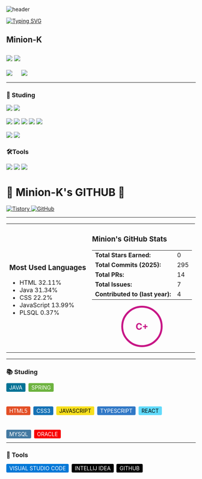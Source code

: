 ![header](https://capsule-render.vercel.app/api?type=speech&color=gradient&customColorList=15&height=200&section=header&text=Minion's%20Github&fontSize=50&animation=twinkling&fontAlign=71&fontAlignY=40)

[![Typing SVG](https://readme-typing-svg.demolab.com?font=Fira+Code&weight=500&pause=1000&color=F7789B&vCenter=true&width=435&lines=Welcome+Minion's+Github!%E2%AD%90)](https://git.io/typing-svg)

## Minion-K <br><br> <a href="https://minion-g.tistory.com/"><img src="https://img.shields.io/badge/tistory-eb531f?style=for-the-badge&logo=tistory&logoColor=white"/></a> <a href="https://github.com/minion-K"><img src="https://img.shields.io/badge/github-%23181717.svg?&style=for-the-badge&logo=github&logoColor=white" /></a>

<p>
  <img src="https://github-readme-stats.vercel.app/api/top-langs/?username=minion-K"/>
  &nbsp;&nbsp;&nbsp;&nbsp;
  <img src="https://github-readme-stats.vercel.app/api?username=minion-K&show_icons=true&theme=radical"/>
</p>

<hr>

### 📖 Studing</h2> 
<img src="https://img.shields.io/badge/java-%23007396.svg?&style=for-the-badge&logo=java&logoColor=white" /> <img src="https://img.shields.io/badge/spring-%236DB33F.svg?&style=for-the-badge&logo=spring&logoColor=white" />
<br>
<br>
<img src="https://img.shields.io/badge/html5-%23E34F26.svg?&style=for-the-badge&logo=html5&logoColor=white" />
<img src="https://img.shields.io/badge/css3-%231572B6.svg?&style=for-the-badge&logo=css3&logoColor=white" />
<img src="https://img.shields.io/badge/javascript-%23F7DF1E.svg?&style=for-the-badge&logo=javascript&logoColor=black" />
<img src="https://img.shields.io/badge/typescript-%233178C6.svg?&style=for-the-badge&logo=typescript&logoColor=white" />
<img src="https://img.shields.io/badge/react-%2361DAFB.svg?&style=for-the-badge&logo=react&logoColor=black" />
<br>
<br>
<img src="https://img.shields.io/badge/mysql-%234479A1.svg?&style=for-the-badge&logo=mysql&logoColor=white" />
<img src="https://img.shields.io/badge/oracle-%23F80000.svg?&style=for-the-badge&logo=oracle&logoColor=white" />
  



### 🛠️Tools
<img src="https://img.shields.io/badge/visual%20studio%20code-%23007ACC.svg?&style=for-the-badge&logo=visual%20studio%20code&logoColor=white" /> <img src="https://img.shields.io/badge/intellij%20idea-%23000000.svg?&style=for-the-badge&logo=intellij%20idea&logoColor=white" />
<img src="https://img.shields.io/badge/github-%23181717.svg?&style=for-the-badge&logo=github&logoColor=white" />

# 🎉 Minion-K's GITHUB 🎉

<a href="https://minion-k.tistory.com" target="_blank">
  <img src="https://img.shields.io/badge/TISTORY-orange?style=flat-square&logo=tistory" alt="Tistory" />
</a>
<a href="https://github.com/minion-k" target="_blank">
  <img src="https://img.shields.io/badge/GITHUB-black?style=flat-square&logo=github" alt="GitHub" />
</a>

---

<table>
<tr>
<td>

### Most Used Languages

- HTML 32.11%  
- Java 31.34%  
- CSS 22.2%  
- JavaScript 13.99%  
- PLSQL 0.37%

</td>

<td>

### Minion's GitHub Stats

<table>
<tr>
  <td><b>Total Stars Earned:</b></td><td>0</td>
</tr>
<tr>
  <td><b>Total Commits (2025):</b></td><td>295</td>
</tr>
<tr>
  <td><b>Total PRs:</b></td><td>14</td>
</tr>
<tr>
  <td><b>Total Issues:</b></td><td>7</td>
</tr>
<tr>
  <td><b>Contributed to (last year):</b></td><td>4</td>
</tr>
</table>

<div style="width:100px; height:100px; border-radius:50%; border:5px solid #c71585; display:flex; align-items:center; justify-content:center; font-size:24px; font-weight:bold; color:#c71585; margin: 10px auto;">
  C+
</div>

</td>
</tr>
</table>

---

### 📚 Studing

<span style="background:#007396; color:#fff; padding:3px 8px; border-radius:3px; margin-right:4px;">JAVA</span>
<span style="background:#6DB33F; color:#fff; padding:3px 8px; border-radius:3px; margin-right:4px;">SPRING</span>

<br />

<span style="background:#E34F26; color:#fff; padding:3px 8px; border-radius:3px; margin-right:4px;">HTML5</span>
<span style="background:#1572B6; color:#fff; padding:3px 8px; border-radius:3px; margin-right:4px;">CSS3</span>
<span style="background:#F7DF1E; color:#000; padding:3px 8px; border-radius:3px; margin-right:4px;">JAVASCRIPT</span>
<span style="background:#3178C6; color:#fff; padding:3px 8px; border-radius:3px; margin-right:4px;">TYPESCRIPT</span>
<span style="background:#61DAFB; color:#000; padding:3px 8px; border-radius:3px; margin-right:4px;">REACT</span>

<br />

<span style="background:#4479A1; color:#fff; padding:3px 8px; border-radius:3px; margin-right:4px;">MYSQL</span>
<span style="background:#F80000; color:#fff; padding:3px 8px; border-radius:3px; margin-right:4px;">ORACLE</span>

---

### 🔨 Tools

<span style="background:#0078D7; color:#fff; padding:3px 8px; border-radius:3px; margin-right:4px;">VISUAL STUDIO CODE</span>
<span style="background:#000; color:#fff; padding:3px 8px; border-radius:3px; margin-right:4px;">INTELLIJ IDEA</span>
<span style="background:#000; color:#fff; padding:3px 8px; border-radius:3px;">GITHUB</span>


<!--
**minion-K/minion-K** is a ✨ _special_ ✨ repository because its `README.md` (this file) appears on your GitHub profile.

Here are some ideas to get you started:

- 🔭 I’m currently working on ...
- 🌱 I’m currently learning ...
- 👯 I’m looking to collaborate on ...
- 🤔 I’m looking for help with ...
- 💬 Ask me about ...
- 📫 How to reach me: ...
- 😄 Pronouns: ...
- ⚡ Fun fact: ...
-->
